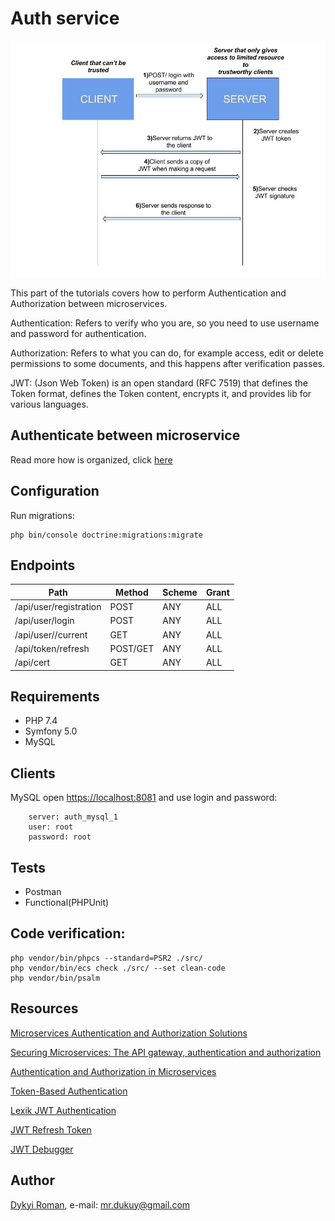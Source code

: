 Auth service
=======

![image](docs/auth.jpeg)

This part of the tutorials covers how to perform Authentication and Authorization between microservices.

Authentication: Refers to verify who you are, so you need to use username and password for authentication.

Authorization: Refers to what you can do, for example access, edit or delete permissions to some documents, and this happens after verification passes.

JWT: (Json Web Token) is an open standard (RFC 7519) that defines the Token format, defines the Token content, encrypts it, and provides lib for various languages.

## Authenticate between microservice

Read more how is organized, click [here](JWT.md)

## Configuration

Run migrations:

```
php bin/console doctrine:migrations:migrate 
```

## Endpoints

| Path                    | Method  | Scheme | Grant |
| ----------------------  | ------- | ------ | ----- |
| /api/user/registration  | POST    | ANY    | ALL   |
| /api/user/login         | POST    | ANY    | ALL   |
| /api/user//current      | GET     | ANY    | ALL   |
| /api/token/refresh      | POST/GET| ANY    | ALL   |
| /api/cert               | GET     | ANY    | ALL   |

## Requirements

* PHP 7.4
* Symfony 5.0
* MySQL

## Clients

MySQL open [https://localhost:8081](https://localhost:8888) and use login and password:

```
    server: auth_mysql_1
    user: root
    password: root
```

## Tests

* Postman
* Functional(PHPUnit)

## Code verification:

```
php vendor/bin/phpcs --standard=PSR2 ./src/
php vendor/bin/ecs check ./src/	--set clean-code
php vendor/bin/psalm
```

## Resources

[Microservices Authentication and Authorization Solutions](https://medium.com/tech-tajawal/microservice-authentication-and-authorization-solutions-e0e5e74b248a)

[Securing Microservices: The API gateway, authentication and authorization](https://sdtimes.com/apis/securing-microservices-the-api-gateway-authentication-and-authorization/)

[Authentication and Authorization in Microservices](https://dzone.com/articles/authentication-and-authorization-in-microservices)

[Token-Based Authentication](https://gist.github.com/zmts/802dc9c3510d79fd40f9dc38a12bccfc)

[Lexik JWT Authentication](https://github.com/lexik/LexikJWTAuthenticationBundle/blob/master/Resources/doc/index.md)

[JWT Refresh Token](https://github.com/markitosgv/JWTRefreshTokenBundle)

[JWT Debugger](https://jwt.io/)
    
## Author
[Dykyi Roman](https://www.linkedin.com/in/roman-dykyi-43428543/), e-mail: [mr.dukuy@gmail.com](mailto:mr.dukuy@gmail.com)
